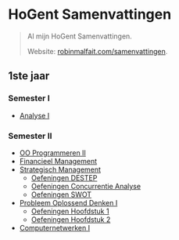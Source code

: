 # HoGent Samenvattingen

> Al mijn HoGent Samenvattingen.
>
> Website: [robinmalfait.com/samenvattingen](http://robinmalfait.com/samenvattingen).

## 1ste jaar

### Semester I

* [Analyse I](1ste-jaar/semester-I/Analyse-I.md)

### Semester II

* [OO Programmeren II](1ste-jaar/semester-II/OO-Progammeren-II.md)
* [Financieel Management](1ste-jaar/semester-II/Financieel-Management.md)
* [Strategisch Management](1ste-jaar/semester-II/Strategisch-Management.md)
    * [Oefeningen DESTEP](1ste-jaar/semester-II/Oefeningen-Strategisch-Management/Oefeningen-DESTEP.md)
    * [Oefeningen Concurrentie Analyse](1ste-jaar/semester-II/Oefeningen-Strategisch-Management/Oefeningen-Concurrentie-Analyse.md)
    * [Oefeningen SWOT](1ste-jaar/semester-II/Oefeningen-Strategisch-Management/Oefeningen-SWOT.md)
* [Probleem Oplossend Denken I](1ste-jaar/semester-II/Probleem-Oplossend-Denken-I.md)
    * [Oefeningen Hoofdstuk 1](1ste-jaar/semester-II/Oefeningen-Probleem-Oplossend-Denken-I/1.4.oefeningen.md)
    * [Oefeningen Hoofdstuk 2](1ste-jaar/semester-II/Oefeningen-Probleem-Oplossend-Denken-I/2.3.oefeningen.md)
* [Computernetwerken I](1ste-jaar/semester-II/Computernetwerken-I.md)
